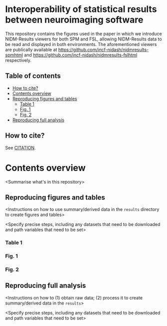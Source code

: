 # Interoperability of statistical results between neuroimaging software 

This repository contains the figures used in the paper in which we introduce NIDM-Results viewers for both SPM and FSL, allowing NIDM-Results data to be read and displayed in both environments. The aforementioned viewers are publically available at https://github.com/incf-nidash/nidmresults-spmhtml and https://github.com/incf-nidash/nidmresults-fslhtml respectively. 
  
## Table of contents
   * [How to cite?](#how-to-cite)
   * [Contents overview](#contents-overview)
   * [Reproducing figures and tables](#reproducing-figures-and-tables)
      * [Table 1](#table-1)
      * [Fig. 1](#fig-1)
      * [Fig. 2](#fig-2)
   * [Reproducing full analysis](#reproducing-full-analysis)

## How to cite?

See [CITATION](CITATION).

# Contents overview

<Summarise what's in this repository>

## Reproducing figures and tables

<Instructions on how to use summary/derived data in the `results` directory to create figures and tables>

<Specify precise steps, including any datasets that need to be downloaded and path variables that need to be set>

### Table 1

### Fig. 1

### Fig. 2

## Reproducing full analysis

<Instructions on how to (1) obtain raw data; (2) process it to create summary/derived data in the `results`>

<Specify precise steps, including any datasets that need to be downloaded and path variables that need to be set>

